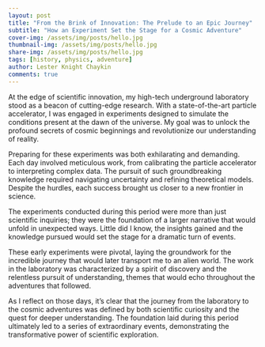 ```yaml
---
layout: post
title: "From the Brink of Innovation: The Prelude to an Epic Journey"
subtitle: "How an Experiment Set the Stage for a Cosmic Adventure"
cover-img: /assets/img/posts/hello.jpg
thumbnail-img: /assets/img/posts/hello.jpg
share-img: /assets/img/posts/hello.jpg
tags: [history, physics, adventure]
author: Lester Knight Chaykin
comments: true
---
```


At the edge of scientific innovation, my high-tech underground laboratory stood as a beacon of cutting-edge research. With a state-of-the-art particle accelerator, I was engaged in experiments designed to simulate the conditions present at the dawn of the universe. My goal was to unlock the profound secrets of cosmic beginnings and revolutionize our understanding of reality.

Preparing for these experiments was both exhilarating and demanding. Each day involved meticulous work, from calibrating the particle accelerator to interpreting complex data. The pursuit of such groundbreaking knowledge required navigating uncertainty and refining theoretical models. Despite the hurdles, each success brought us closer to a new frontier in science.

The experiments conducted during this period were more than just scientific inquiries; they were the foundation of a larger narrative that would unfold in unexpected ways. Little did I know, the insights gained and the knowledge pursued would set the stage for a dramatic turn of events.

These early experiments were pivotal, laying the groundwork for the incredible journey that would later transport me to an alien world. The work in the laboratory was characterized by a spirit of discovery and the relentless pursuit of understanding, themes that would echo throughout the adventures that followed.

As I reflect on those days, it’s clear that the journey from the laboratory to the cosmic adventures was defined by both scientific curiosity and the quest for deeper understanding. The foundation laid during this period ultimately led to a series of extraordinary events, demonstrating the transformative power of scientific exploration.
